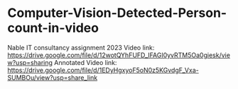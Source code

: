 # Computer-Vision-Detected-Person-count-in-video
Nable IT consultancy assignment 2023
Video link: https://drive.google.com/file/d/12wotQYhFUFD_IFAGI0yvRTM5Oa0giesk/view?usp=sharing
Annotated Video link:  https://drive.google.com/file/d/1EDyHgxyoF5oN0z5KGvdgF_Vxa-SUMBOu/view?usp=share_link
